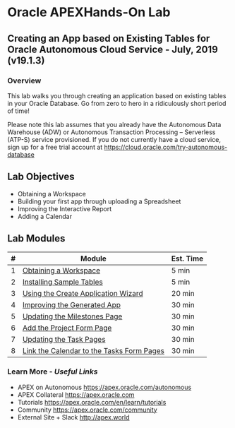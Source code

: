 # Oracle APEXHands-On Lab

## Creating an App based on Existing Tables for Oracle Autonomous Cloud Service - July, 2019 (v19.1.3)

### Overview

This lab walks you through creating an application based on existing tables in your Oracle Database. Go from zero to hero in a ridiculously short period of time!

Please note this lab assumes that you already have the Autonomous Data Warehouse (ADW) or Autonomous Transaction Processing – Serverless (ATP-S) service provisioned. If you do not currently have a cloud service, sign up for a free trial account at https://cloud.oracle.com/try-autonomous-database

## Lab Objectives

* Obtaining a Workspace
* Building your first app through uploading a Spreadsheet
* Improving the Interactive Report
* Adding a Calendar

## Lab Modules

| # | Module | Est. Time |
| --- | --- | --- |
| 1 | [Obtaining a Workspace](1-getting-started-obtaining-a-workspace.md) | 5 min |
| 2 | [Installing Sample Tables](2-building-your-table-and-view-installing-sample-tables.md) | 5 min |
| 3 | [Using the Create Application Wizard](3-building-your-app-using-the-create-application-wizard.md) | 20 min |
| 4 | [Improving the Generated App](4-recreating-the-pp-improving-the-generated-app.md) | 30 min |
| 5 | [Updating the Milestones Page](5-using-page-designer-updating-the-milestones-page.md) | 30 min |
| 6 | [Add the Project Form Page](6-creating-a-page-to-update-project-records-add-the-project-form-page.md) | 30 min |
| 7 | [Updating the Task Pages](7-improving-usability-updating-the-task-pages.md) | 30 min |
| 8 | [Link the Calendar to the Tasks Form Pages](8-linking-pages-link-the-calendar-to-the-tasks-form-pages.md) | 30 min |

### Learn More - *Useful Links*

- APEX on Autonomous   https://apex.oracle.com/autonomous
- APEX Collateral   https://apex.oracle.com
- Tutorials   https://apex.oracle.com/en/learn/tutorials
- Community   https://apex.oracle.com/community
- External Site + Slack   http://apex.world
